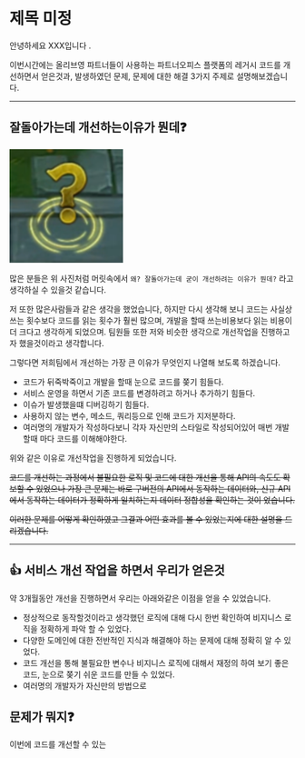 # 제목 미정

안녕하세요 XXX입니다 .

이번시간에는 올리브영 파트너들이 사용하는 파트너오피스 플랫폼의 레거시 코드를 개선하면서 얻은것과, 발생하였던 문제, 문제에 대한 해결 3가지 주제로 설명해보겠습니다.

---

## 잘돌아가는데 개선하는이유가 뭔데❓

<img src="./img.png" width="200" height="200">

많은 분들은 위 사진처럼 머릿속에서 `왜? 잘돌아가는데 굳이 개선하려는 이유가 뭔데?` 라고 생각하실 수 있을것 같습니다.

저 또한 많은사람들과 같은 생각을 했었습니다, 하지만 다시 생각해 보니 코드는 사실상 쓰는 횟수보다 코드를 읽는 횟수가 훨씬 많으며, 개발을 할때 쓰는비용보다 읽는 비용이 더 크다고 생각하게 되었으며.
팀원들 또한 저와 비슷한 생각으로 개선작업을 진행하고자 했을것이라고 생각합니다.

그렇다면 저희팀에서 개선하는 가장 큰 이유가 무엇인지  나열해 보도록 하겠습니다.

- 코드가 뒤죽박죽이고 개발을 할때 눈으로 코드를 쫒기 힘들다.
- 서비스 운영을 하면서 기존 코드를 변경하려고 하거나 추가하기 힘들다.
- 이슈가 발생했을떄 디버깅하기 힘들다.
- 사용하지 않는 변수, 메소드, 쿼리등으로 인해 코드가 지저분하다.
- 여러명의 개발자가 작성하다보니 각자 자신만의 스타일로 작성되어있어 매번 개발할때 마다 코드를 이해해야한다.


위와 같은 이유로 개선작업을 진행하게 되었습니다.


~~코드를 개선하는 과정에서 불필요한 로직 및 코드에 대한 개선을 통해 API의 속도도 확보할 수 있었으나 가장 큰 문제는 바로
구버전의 API에서 동작하는 데이터와, 신규 API에서 동작하는 데이터가 정확하게 일치하는지 데이터 정합성을 확인하는 것이 었습니다.~~

~~이러한 문제를 어떻게 확인하였고 그결과 어떤 효과를 볼 수 있었는지에 대한 설명을 드리겠습니다.~~

---

## 👍 서비스 개선 작업을 하면서 우리가 얻은것

약 3개월동안 개선을 진행하면서 우리는 아래와같은 이점을 얻을 수 있었습니다.

- 정상적으로 동작할것이라고 생각했던 로직에 대해 다시 한번 확인하여 비지니스 로직을 정확하게 파악 할 수 있었다.
- 다양한 도메인에 대한 전반적인 지식과 해결해야 하는 문제에 대해 정확히 알 수 있었다.
- 코드 개선을 통해 불필요한 변수나 비지니스 로직에 대해서 재정의 하여 보기 좋은 코드, 눈으로 쫒기 쉬운 코드를 만들 수 있었다.
- 여러명의 개발자가 자신만의 방법으로


## 문제가 뭐지❓

이번에 코드를 개선할 수 있는  
